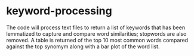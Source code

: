 # keyword-processing
The code will process text files to return a list of keywords that has been lemmatized to capture and compare word similarities; stopwords are also removed. A table is returned of the top 10 most common words compared against the top synomym along with a bar plot of the word list.

